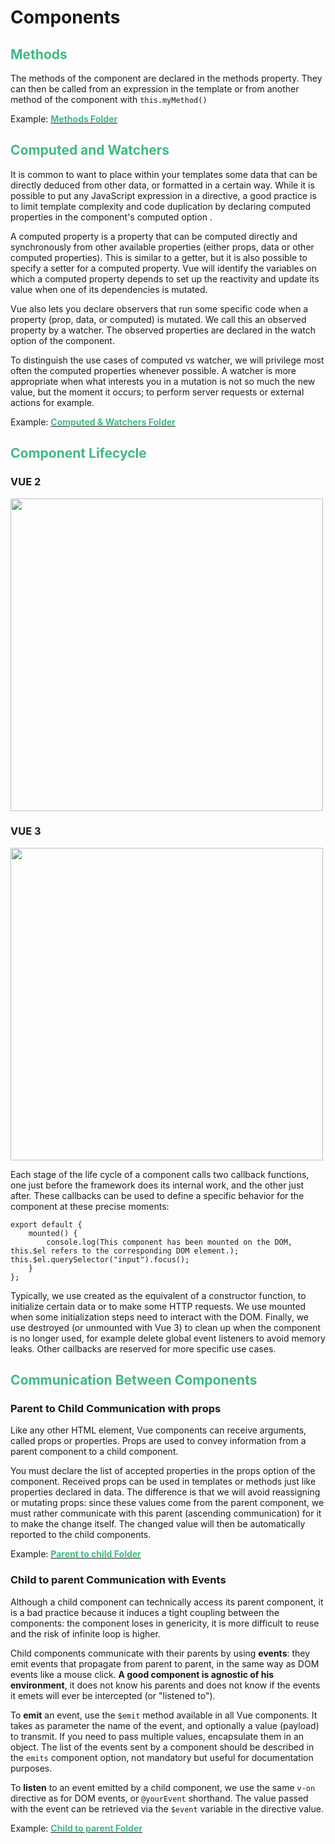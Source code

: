 # Components

<h2 style='color: #42b983'>Methods</h2>

The methods of the component are declared in the methods property. They can then be called from an expression in the template or from another method of the component with `this.myMethod()`

Example: [<span style='color: #42b983'>**Methods Folder**</span> ](/src/components/components-example/methods)

<h2 style='color: #42b983'>Computed and Watchers</h2>

It is common to want to place within your templates some data that can be directly deduced from other data, or formatted in a certain way. While it is possible to put any JavaScript expression in a directive, a good practice is to limit template complexity and code duplication by declaring computed properties in the component's computed option .

A computed property is a property that can be computed directly and synchronously from other available properties (either props, data or other computed properties). This is similar to a getter, but it is also possible to specify a setter for a computed property. Vue will identify the variables on which a computed property depends to set up the reactivity and update its value when one of its dependencies is mutated.

Vue also lets you declare observers that run some specific code when a property (prop, data, or computed) is mutated. We call this an observed property by a watcher. The observed properties are declared in the watch option of the component.

To distinguish the use cases of computed vs watcher, we will privilege most often the computed properties whenever possible. A watcher is more appropriate when what interests you in a mutation is not so much the new value, but the moment it occurs; to perform server requests or external actions for example.

Example: [<span style='color: #42b983'>**Computed & Watchers Folder**</span> ](/src/components/components-example/computedAndWatchers)

<h2 style='color: #42b983'>Component Lifecycle</h2>

### **VUE 2**

<img width="500" src="./resources/vue2_lifecycle.png" />

### **VUE 3**

<img width="500" src="./resources/vue3_lifecycle.svg" />

Each stage of the life cycle of a component calls two callback functions, one just before the framework does its internal work, and the other just after. These callbacks can be used to define a specific behavior for the component at these precise moments:

    export default {
        mounted() {
            console.log(This component has been mounted on the DOM, this.$el refers to the corresponding DOM element.); this.$el.querySelector("input").focus();
        }
    };

Typically, we use created as the equivalent of a constructor function, to initialize certain data or to make some HTTP requests. We use mounted when some initialization steps need to interact with the DOM. Finally, we use destroyed (or unmounted with Vue 3) to clean up when the component is no longer used, for example delete global event listeners to avoid memory leaks. Other callbacks are reserved for more specific use cases.

<h2 style='color: #42b983'>Communication Between Components</h2>

### **Parent to Child Communication with props**

Like any other HTML element, Vue components can receive arguments, called props or properties. Props are used to convey information from a parent component to a child component.

You must declare the list of accepted properties in the props option of the component. Received props can be used in templates or methods just like properties declared in data. The difference is that we will avoid reassigning or mutating props: since these values come from the parent component, we must rather communicate with this parent (ascending communication) for it to make the change itself. The changed value will then be automatically reported to the child components.

Example: [<span style='color: #42b983'>**Parent to child Folder**</span> ](/src/components/components-example/communication/parentToChild)

### **Child to parent Communication with Events**

Although a child component can technically access its parent component, it is a bad practice because it induces a tight coupling between the components: the component loses in genericity, it is more difficult to reuse and the risk of infinite loop is higher.

Child components communicate with their parents by using **events**: they emit events that propagate from parent to parent, in the same way as DOM events like a mouse click. **A good component is agnostic of his environment**, it does not know his parents and does not know if the events it emets will ever be intercepted (or "listened to").

To **emit** an event, use the `$emit` method available in all Vue components. It takes as parameter the name of the event, and optionally a value (payload) to transmit. If you need to pass multiple values, encapsulate them in an object. The list of the events sent by a component should be described in the `emits` component option, not mandatory but useful for documentation purposes.

To **listen** to an event emitted by a child component, we use the same `v-on` directive as for DOM events, or `@yourEvent` shorthand. The value passed with the event can be retrieved via the `$event` variable in the directive value.

Example: [<span style='color: #42b983'>**Child to parent Folder**</span> ](/src/components/components-example/communication/childToParent)
